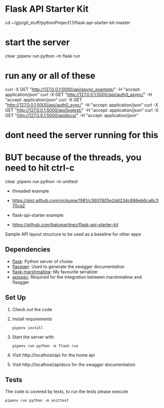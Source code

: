 # Flask API Starter Kit

cd ~/gjs/git_stuff/pythonProject1.1/flask-api-starter-kit-master

# start the server
clear ;pipenv run python -m flask run

# run any or all of these
curl -X GET "http://127.0.0.1:5000/api/async_example/" -H "accept: application/json"
curl -X GET "http://127.0.0.1:5000/api/auth0_async/" -H "accept: application/json"
curl -X GET "http://127.0.0.1:5000/api/auth0_sync/" -H "accept: application/json"
curl -X GET "http://127.0.0.1:5000/api/logtest/" -H "accept: application/json"
curl -X GET "http://127.0.0.1:5000/apidocs/" -H "accept: application/json"


# dont need the server running for this
#  BUT because of the threads, you need to hit ctrl-c
clear ;pipenv run python -m unittest



 - threaded example
 - https://gist.github.com/vickumar1981/c3607805e2dd234c686eb6ca6c370ca2

 - flask-api-starter example
 - https://github.com/bajcmartinez/flask-api-starter-kit


Sample API layout structure to be used as a baseline for other apps

## Dependencies

- [flask](https://palletsprojects.com/p/flask/): Python server of choise
- [flasgger](https://github.com/flasgger/flasgger): Used to generate the swagger documentation
- [flask-marshmallow](https://flask-marshmallow.readthedocs.io/en/latest/): My favourite serializer
- [apispec](https://apispec.readthedocs.io/en/latest/): Required for the integration between marshmallow and flasgger

## Set Up

1. Check out the code
2. Install requirements
    ```
    pipenv install
    ```
3. Start the server with:
    ```
   pipenv run python -m flask run
    ```
   
4. Visit http://localhost/api for the home api

4. Visit http://localhost/apidocs for the swagger documentation
   
## Tests

The code is covered by tests, to run the tests please execute

```
pipenv run python -m unittest
```